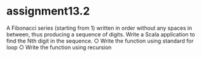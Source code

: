 # assignment13.2
A Fibonacci series (starting from 1) written in order without any spaces in between, thus producing a sequence of digits. Write a Scala application to find the Nth digit in the sequence. ○ Write the function using standard for loop ○ Write the function using recursion
